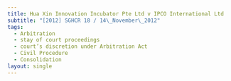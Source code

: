 ```yaml
---
title: Hua Xin Innovation Incubator Pte Ltd v IPCO International Ltd
subtitle: "[2012] SGHCR 18 / 14\_November\_2012"
tags:
  - Arbitration
  - stay of court proceedings
  - court’s discretion under Arbitration Act
  - Civil Procedure
  - Consolidation
layout: single
---
```



